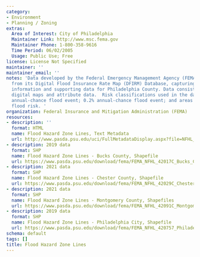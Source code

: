 ```yaml
---
category:
- Environment
- Planning / Zoning
extras:
  Area of Interest: City of Philadelphia
  Maintainer Link: http://www.msc.fema.gov
  Maintainer Phone: 1-800-358-9616
  Time Period: 06/02/2005
  Usage: Public Use; Free
license: License Not Specified
maintainer: ''
maintainer_email: ''
notes: 'Data developed by the Federal Emergency Management Agency (FEMA) with information
  from its Digital Flood Insurance Rate Map (DFIRM) Database, capturing flood risk
  information and supporting data for Philadelphia County. Data consists of geo-referenced
  digital maps and attribute data.  Risk classifications used in the data are: 1%
  annual-chance flood event; 0.2% annual-chance flood event; and areas of minimal
  flood risk. '
organization: Federal Insurance and Mitigation Administration (FEMA)
resources:
- description: ''
  format: HTML
  name: Flood Hazard Zone Lines, Text Metadata
  url: http://www.pasda.psu.edu/uci/FullMetadataDisplay.aspx?file=NFHL_Pennsylvania.xml
- description: 2019 data
  format: SHP
  name: Flood Hazard Zone Lines - Bucks County, Shapefile
  url: https://www.pasda.psu.edu/download/fema/FEMA_NFHL_42017C_Bucks_County_20190614.zip
- description: 2021 data
  format: SHP
  name: Flood Hazard Zone Lines - Chester County, Shapefile
  url: https://www.pasda.psu.edu/download/fema/FEMA_NFHL_42029C_Chester_County_20210418.zip
- description: 2021 data
  format: SHP
  name: Flood Hazard Zone Lines - Montgomery County, Shapefiles
  url: https://www.pasda.psu.edu/download/fema/FEMA_NFHL_42091C_Montgomery_20210923.zip
- description: 2019 data
  format: SHP
  name: Flood Hazard Zone Lines - Philadelphia City, Shapefile
  url: https://www.pasda.psu.edu/download/fema/FEMA_NFHL_420757_Philadelphia_County_20190926.zip
schema: default
tags: []
title: Flood Hazard Zone Lines
---
```

